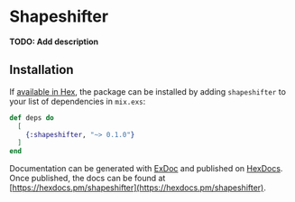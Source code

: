 # Shapeshifter

**TODO: Add description**

## Installation

If [available in Hex](https://hex.pm/docs/publish), the package can be installed
by adding `shapeshifter` to your list of dependencies in `mix.exs`:

```elixir
def deps do
  [
    {:shapeshifter, "~> 0.1.0"}
  ]
end
```

Documentation can be generated with [ExDoc](https://github.com/elixir-lang/ex_doc)
and published on [HexDocs](https://hexdocs.pm). Once published, the docs can
be found at [https://hexdocs.pm/shapeshifter](https://hexdocs.pm/shapeshifter).

